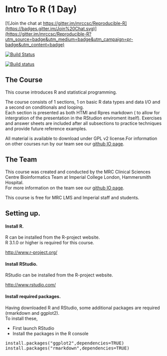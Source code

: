 # Intro To R (1 Day) 

[![Join the chat at https://gitter.im/mrccsc/Reproducible-R](https://badges.gitter.im/Join%20Chat.svg)](https://gitter.im/mrccsc/Reproducible-R?utm_source=badge&utm_medium=badge&utm_campaign=pr-badge&utm_content=badge)

[![Build Status](https://travis-ci.org/mrccsc/Intro_To_R_1Day.svg?branch=master)](https://travis-ci.org/mrccsc/Intro_To_R_1Day)

[![Build status](https://ci.appveyor.com/api/projects/status/9pwvbfmilu8nq3bq?svg=true)](https://ci.appveyor.com/project/ThomasCarroll/intro-to-r-1day-tq3fi)


## The Course

This course introduces R and statistical programming.

The course consists of 1 sections, 1 on basic R data types and data I/O and a second on conditionals and looping.  
Each section is presented as both HTMl and Rpres markdown ( to allow for intergration of the presentation in the RStudion enviroment itself).  Exercises and answer sheets are included after all subsections to practice techniques and provide future reference examples. 

All material is available to download under GPL v2 license.For  information on other courses run by our team see our [github IO page](http://bioinformatics.lms.mrc.ac.uk/LMStraining.html).


## The Team
This course was created and conducted by the MRC Clinical Sciences Centre Bioinformatics Team at Imperial College London, Hammersmith Hospital.  
For more information on the team see our [github IO page](http://bioinformatics.lms.mrc.ac.uk/LMSpeople.html).


This course is free for MRC LMS and Imperial staff and students. 

## Setting up.


#### Install R.

R can be installed from the R-project website.  
R 3.1.0 or higher is required for this course.

http://www.r-project.org/

#### Install RStudio.

RStudio can be installed from the R-project website. 

http://www.rstudio.com/

#### Install required packages.

Having downloaded R and RStudio, some additional packages are required (rmarkdown and ggplot2).  
To install these,
* First launch RStudio
* Install the packages in the R console
<pre>
install.packages("ggplot2",dependencies=TRUE)
install.packages("rmarkdown",dependencies=TRUE)
</pre>

<!--#### Download the material
The material can either be downloaded as a [zip](https://github.com/mrccsc/Intro_To_R_1Day/archive/master.zip)
<pre>
wget https://github.com/mrccsc/Intro_To_R_1Day/archive/master.zip ./
</pre>
or checked out from our Github repository
https://github.com/mrccsc/Intro_To_R_1Day/ -->
